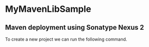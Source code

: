 # MyMavenLibSample
Maven deployment using Sonatype Nexus 2
--

To create a new project we can run the following command.

```mvn archetype:generate -DarchetypeArtifactId=maven-archetype-quickstart
